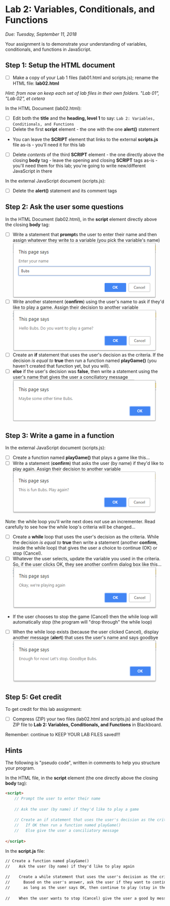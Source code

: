 # Lab 2: Variables, Conditionals, and Functions
*Due: Tuesday, September 11, 2018*

Your assignment is to demonstrate your understanding of variables, conditionals, and functions in JavaScript.

## Step 1: Setup the HTML document

- [ ] Make a copy of your Lab 1 files (lab01.html and scripts.js); rename the HTML file: **lab02.html**

*Hint: from now on keep each set of lab files in their own folders.  "Lab 01", "Lab 02", et cetera*

In the HTML Document (lab02.html):

- [ ] Edit both the **title** and the **heading, level 1** to say: `Lab 2: Variables, Conditionals, and Functions`
- [ ] Delete the first **script** element - the one with the one **alert()** statement
- You can leave the **SCRIPT** element that links to the external **scripts.js** file as-is - you'll need it for this lab
- [ ] Delete *contents* of the third **SCRIPT** element - the one directly above the closing **body** tag - leave the opening and closing **SCRIPT** tags as-is - you'll need them for this lab; you're going to write new/different JavaScript in there

In the external JavaScript document (scripts.js):

- [ ] Delete the **alert()** statement and its comment tags

## Step 2: Ask the user some questions

In the HTML Document (lab02.html), in the **script** element directly above the closing **body** tag:

- [ ] Write a statement that **prompt**s the user to enter their name and then assign whatever they write to a variable (you pick the variable's name)<br> ![figure 1](media\figure1.png)
- [ ] Write another statement  (**confirm**) using the user's name to ask if they'd like to play a game.  Assign their decision to another variable<br> ![figure 2](media/figure2.png)
- [ ] Create an **if** statement that uses the user's decision as the criteria.  If the decision *is equal to* **true** then run a function named **playGame()** (you haven't created that function yet, but you will).
- [ ] **else** if the user's decision was **false**, then write a statement using the user's name that gives the user a conciliatory message <br> ![figure 3](media/figure3.png)

## Step 3: Write a game in a function

In the external JavaScript document (scripts.js):

- [ ] Create a function named **playGame()** that plays a game like this...
- [ ] Write a statement (**confirm**) that asks the user (by name) if they'd like to play again.  Assign their decision to another variable<br> ![figure 4](media/figure4.png)

Note: the while loop you'll write next does *not* use an incrementer.  Read carefully to see how the while loop's criteria will be changed...

- [ ] Create a **while** loop that uses the user's decision as the criteria.  While the decision *is equal to* **true** then write a statement (another **confirm**, inside the while loop) that gives the user a choice to continue (OK) or stop (Cancel).  
- [ ] Whatever the user selects, update the variable you used in the criteria. So, if the user clicks OK, they see another confirm dialog box like this...<br> ![figure 5](media/figure5.png)
- If the user chooses to stop the game (Cancel) then the while loop will automatically stop (the program will "drop through" the while loop)

- [ ] When the while loop exists (because the user clicked Cancel), display another message (**alert**) that uses the user's name and says goodbye<br> ![figure 6](media/figure6.png)

## Step 5: Get credit

To get credit for this lab assignment:

- [ ] Compress (ZIP) your two files (lab02.html and scripts.js) and upload the ZIP file to **Lab 2: Variables, Conditionals, and Functions** in Blackboard.

Remember: continue to KEEP YOUR LAB FILES saved!!!  

## Hints

The following is "pseudo code", written in comments to help you structure your program.

In the HTML file, in the **script** element (the one directly above the closing **body** tag):

```html
<script>
    // Prompt the user to enter their name 
    
    // Ask the user (by name) if they'd like to play a game
    
    // Create an if statement that uses the user's decision as the criteria 
    //   If OK then run a function named playGame()
    //   Else give the user a conciliatory message
    
</script>
```

In the **script.js** file:

```html
// Create a function named playGame()
//    Ask the user (by name) if they'd like to play again

//    Create a while statement that uses the user's decision as the criteria
//      Based on the user's answer, ask the user if they want to continue playing;
//      as long as the user says OK, then continue to play (stay in the loop)

//    When the user wants to stop (Cancel) give the user a good by message
```

